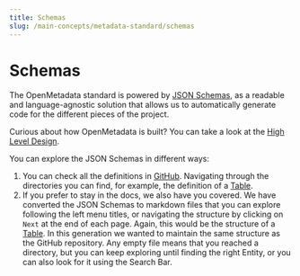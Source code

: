 ```yaml
---
title: Schemas
slug: /main-concepts/metadata-standard/schemas
---
```


# Schemas

The OpenMetadata standard is powered by [JSON Schemas](https://json-schema.org/), as a readable and language-agnostic
solution that allows us to automatically generate code for the different pieces of the project.

<Note>

Curious about how OpenMetadata is built? You can take a look at the [High Level Design](/main-concepts/high-level-design).

</Note>

You can explore the JSON Schemas in different ways:
1. You can check all the definitions in [GitHub](https://github.com/open-metadata/OpenMetadata/tree/main/openmetadata-spec/src/main/resources/json/schema).
    Navigating through the directories you can find, for example, the definition of a [Table](https://github.com/open-metadata/OpenMetadata/blob/main/openmetadata-spec/src/main/resources/json/schema/entity/data/table.json).
3. If you prefer to stay in the docs, we also have you covered. We have converted the JSON Schemas to markdown files
    that you can explore following the left menu titles, or navigating the structure by clicking on `Next` at the
    end of each page. Again, this would be the structure of a [Table](/main-concepts/metadata-standard/schemas/entity/data/table).
    In this generation we wanted to maintain the same structure as the GitHub repository. Any empty file means that you reached
    a directory, but you can keep exploring until finding the right Entity, or you can also look for it using the Search Bar.
